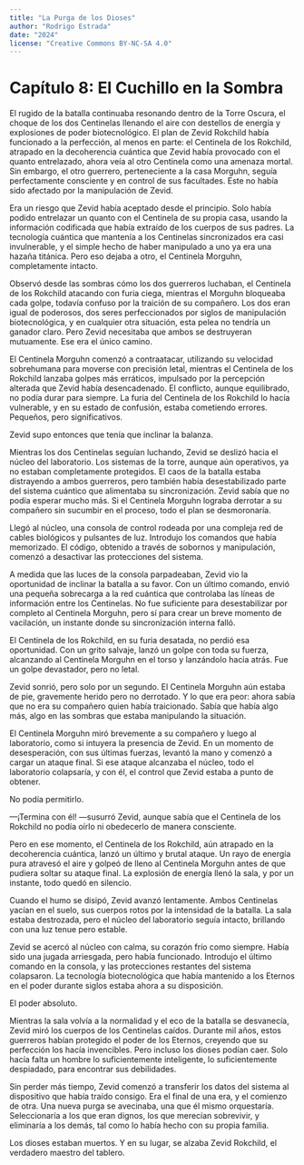 ```yaml
---
title: "La Purga de los Dioses"
author: "Rodrigo Estrada"
date: "2024"
license: "Creative Commons BY-NC-SA 4.0"
---
```


# Capítulo 8: **El Cuchillo en la Sombra**

El rugido de la batalla continuaba resonando dentro de la Torre Oscura, el choque de los dos Centinelas llenando el aire con destellos de energía y explosiones de poder biotecnológico. El plan de Zevid Rokchild había funcionado a la perfección, al menos en parte: el Centinela de los Rokchild, atrapado en la decoherencia cuántica que Zevid había provocado con el quanto entrelazado, ahora veía al otro Centinela como una amenaza mortal. Sin embargo, el otro guerrero, perteneciente a la casa Morguhn, seguía perfectamente consciente y en control de sus facultades. Este no había sido afectado por la manipulación de Zevid.

Era un riesgo que Zevid había aceptado desde el principio. Solo había podido entrelazar un quanto con el Centinela de su propia casa, usando la información codificada que había extraído de los cuerpos de sus padres. La tecnología cuántica que mantenía a los Centinelas sincronizados era casi invulnerable, y el simple hecho de haber manipulado a uno ya era una hazaña titánica. Pero eso dejaba a otro, el Centinela Morguhn, completamente intacto.

Observó desde las sombras cómo los dos guerreros luchaban, el Centinela de los Rokchild atacando con furia ciega, mientras el Morguhn bloqueaba cada golpe, todavía confuso por la traición de su compañero. Los dos eran igual de poderosos, dos seres perfeccionados por siglos de manipulación biotecnológica, y en cualquier otra situación, esta pelea no tendría un ganador claro. Pero Zevid necesitaba que ambos se destruyeran mutuamente. Ese era el único camino.

El Centinela Morguhn comenzó a contraatacar, utilizando su velocidad sobrehumana para moverse con precisión letal, mientras el Centinela de los Rokchild lanzaba golpes más erráticos, impulsado por la percepción alterada que Zevid había desencadenado. El conflicto, aunque equilibrado, no podía durar para siempre. La furia del Centinela de los Rokchild lo hacía vulnerable, y en su estado de confusión, estaba cometiendo errores. Pequeños, pero significativos.

Zevid supo entonces que tenía que inclinar la balanza.

Mientras los dos Centinelas seguían luchando, Zevid se deslizó hacia el núcleo del laboratorio. Los sistemas de la torre, aunque aún operativos, ya no estaban completamente protegidos. El caos de la batalla estaba distrayendo a ambos guerreros, pero también había desestabilizado parte del sistema cuántico que alimentaba su sincronización. Zevid sabía que no podía esperar mucho más. Si el Centinela Morguhn lograba derrotar a su compañero sin sucumbir en el proceso, todo el plan se desmoronaría.

Llegó al núcleo, una consola de control rodeada por una compleja red de cables biológicos y pulsantes de luz. Introdujo los comandos que había memorizado. El código, obtenido a través de sobornos y manipulación, comenzó a desactivar las protecciones del sistema.

A medida que las luces de la consola parpadeaban, Zevid vio la oportunidad de inclinar la batalla a su favor. Con un último comando, envió una pequeña sobrecarga a la red cuántica que controlaba las líneas de información entre los Centinelas. No fue suficiente para desestabilizar por completo al Centinela Morguhn, pero sí para crear un breve momento de vacilación, un instante donde su sincronización interna falló.

El Centinela de los Rokchild, en su furia desatada, no perdió esa oportunidad. Con un grito salvaje, lanzó un golpe con toda su fuerza, alcanzando al Centinela Morguhn en el torso y lanzándolo hacia atrás. Fue un golpe devastador, pero no letal.

Zevid sonrió, pero solo por un segundo. El Centinela Morguhn aún estaba de pie, gravemente herido pero no derrotado. Y lo que era peor: ahora sabía que no era su compañero quien había traicionado. Sabía que había algo más, algo en las sombras que estaba manipulando la situación.

El Centinela Morguhn miró brevemente a su compañero y luego al laboratorio, como si intuyera la presencia de Zevid. En un momento de desesperación, con sus últimas fuerzas, levantó la mano y comenzó a cargar un ataque final. Si ese ataque alcanzaba el núcleo, todo el laboratorio colapsaría, y con él, el control que Zevid estaba a punto de obtener.

No podía permitirlo.

—¡Termina con él! —susurró Zevid, aunque sabía que el Centinela de los Rokchild no podía oírlo ni obedecerlo de manera consciente.

Pero en ese momento, el Centinela de los Rokchild, aún atrapado en la decoherencia cuántica, lanzó un último y brutal ataque. Un rayo de energía pura atravesó el aire y golpeó de lleno al Centinela Morguhn antes de que pudiera soltar su ataque final. La explosión de energía llenó la sala, y por un instante, todo quedó en silencio.

Cuando el humo se disipó, Zevid avanzó lentamente. Ambos Centinelas yacían en el suelo, sus cuerpos rotos por la intensidad de la batalla. La sala estaba destrozada, pero el núcleo del laboratorio seguía intacto, brillando con una luz tenue pero estable.

Zevid se acercó al núcleo con calma, su corazón frío como siempre. Había sido una jugada arriesgada, pero había funcionado. Introdujo el último comando en la consola, y las protecciones restantes del sistema colapsaron. La tecnología biotecnológica que había mantenido a los Eternos en el poder durante siglos estaba ahora a su disposición.

El poder absoluto.

Mientras la sala volvía a la normalidad y el eco de la batalla se desvanecía, Zevid miró los cuerpos de los Centinelas caídos. Durante mil años, estos guerreros habían protegido el poder de los Eternos, creyendo que su perfección los hacía invencibles. Pero incluso los dioses podían caer. Solo hacía falta un hombre lo suficientemente inteligente, lo suficientemente despiadado, para encontrar sus debilidades.

Sin perder más tiempo, Zevid comenzó a transferir los datos del sistema al dispositivo que había traído consigo. Era el final de una era, y el comienzo de otra. Una nueva purga se avecinaba, una que él mismo orquestaría. Seleccionaría a los que eran dignos, los que merecían sobrevivir, y eliminaría a los demás, tal como lo había hecho con su propia familia.

Los dioses estaban muertos. Y en su lugar, se alzaba Zevid Rokchild, el verdadero maestro del tablero.
